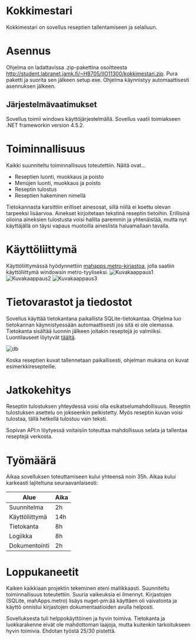 # Kokkimestari
Kokkimestari on sovellus reseptien tallentamiseen ja selailuun.

# Asennus
Ohjelma on ladattavissa .zip-pakettina osoitteesta http://student.labranet.jamk.fi/~H8705/IIO11300/kokkimestari.zip. Pura paketti ja suorita sen jälkeen setup.exe. Ohjelma käynnistyy automaattisesti asennuksen jälkeen.
## Järjestelmävaatimukset
Sovellus toimii windows käyttöjärjestelmällä. Sovellus vaatii toimiakseen .NET frameworkin version 4.5.2.

# Toiminnallisuus
Kaikki suunniteltu toiminnallisuus toteutettiin. Näitä ovat...
* Reseptien luonti, muokkaus ja poisto
* Menújen luonti, muokkaus ja poisto
* Reseptin tulostus
* Reseptien hakeminen nimellä

Tietokannasta karsittiin erilliset ainesosat, sillä niillä ei koettu olevan tarpeeksi lisäarvoa. Ainekset kirjoitetaan tekstinä reseptin tietoihin. Erillisinä olioina aineksien tulostusta voisi hallita paremmin ja yhtenäistää, mutta nyt käyttäjällä on täysi vapaus muotoilla aineslista haluamallaan tavalla.

# Käyttöliittymä
Käyttöliittymässä hyödynnettiin [mahapps.metro-kirjastoa](http://mahapps.com/), jolla saatiin käyttöliittymä windowsin metro-tyyliseksi.
![Kuvakaappaus1](http://student.labranet.jamk.fi/~H8705/IIO11300/sc1.png)
![Kuvakaappaus2](http://student.labranet.jamk.fi/~H8705/IIO11300/sc2.png)
![Kuvakaappaus3](http://student.labranet.jamk.fi/~H8705/IIO11300/sc3.png)

# Tietovarastot ja tiedostot
Sovellus käyttää tietokantana paikallista SQLite-tietokantaa. Ohjelma luo tietokannan käynnistyessään automaattisesti jos sitä ei ole olemassa. Tietokanta sisältää luonnin jälkeen joitakin reseptejä jo valmiiksi. Luontilauseet löytyvät [täältä](https://github.com/TeemuTT/kokkimestari/blob/master/KokkimestariWPF/Storage/migrations.sql).

![db](http://student.labranet.jamk.fi/~H8705/IIO11300/db.png)

Koska reseptien kuvat tallennetaan paikallisesti, ohjelman mukana on kuvat esimerkkiresepteille.

# Jatkokehitys
Reseptin tulostuksen yhteydessä voisi olla esikatselumahdollisuus. Reseptin tulostuksen asettelu on jokseenkin pelkistetty. Myös reseptin kuvan voisi tulostaa, tällä hetkellä tulostuu vain teksti.

Sopivan API:n löytyessä voitaisiin toteuttaa mahdollisuus selata ja tallentaa reseptejä verkosta.

# Työmäärä
Aikaa sovelluksen toteuttamiseen kului yhteensä noin 35h. Aikaa kului karkeasti lajiteltuna seuraavanlaisesti:

| Alue          | Aika    |
| --------------|---------|
| Suunnitelma   | 2h      |
| Käyttöliittymä| 14h     |
| Tietokanta    | 8h      |
| Logiikka      | 8h      |
| Dokumentointi | 2h      |

# Loppukaneetit
Kaiken kaikkiaan projektin tekeminen eteni mallikkaasti. Suunniteltu toiminnallisuus toteutettiin. Suuria vaikeuksia ei ilmennyt. Kirjastojen (SQLite, mahApps.metro) lisäys nuget-pm:ää käyttäen oli vaivatonta ja käyttö onnistui kirjastojen dokumentaatioiden avulla helposti.

Sovelluksesta tuli helppokäyttöinen ja hyvin toimiva. Tietokanta ja luokkarakenne eivät ole mahdottoman laajoja, mutta kuitenkin tarkoitukseen hyvin toimivia. Ehdotan työstä 25/30 pistettä.
